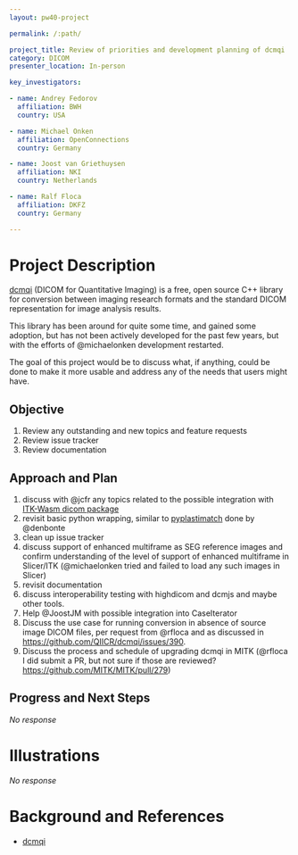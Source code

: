 ```yaml
---
layout: pw40-project

permalink: /:path/

project_title: Review of priorities and development planning of dcmqi
category: DICOM
presenter_location: In-person

key_investigators:

- name: Andrey Fedorov
  affiliation: BWH
  country: USA

- name: Michael Onken
  affiliation: OpenConnections
  country: Germany

- name: Joost van Griethuysen
  affiliation: NKI
  country: Netherlands

- name: Ralf Floca
  affiliation: DKFZ
  country: Germany

---
```


# Project Description

<!-- Add a short paragraph describing the project. -->

[dcmqi](https://github.com/QIICR/dcmqi) (DICOM for Quantitative Imaging) is a free, open source C++ library for conversion between imaging research formats and the standard DICOM representation for image analysis results.

This library has been around for quite some time, and gained some adoption, but has not been actively developed for the past few years, but with the efforts of @michaelonken development restarted.

The goal of this project would be to discuss what, if anything, could be done to make it more usable and address any of the needs that users might have.

## Objective

<!-- Describe here WHAT you would like to achieve (what you will have as end result). -->

1.  Review any outstanding and new topics and feature requests
2.  Review issue tracker
3.  Review documentation

## Approach and Plan

<!-- Describe here HOW you would like to achieve the objectives stated above. -->

1.  discuss with @jcfr any topics related to the possible integration with [ITK-Wasm dicom package](https://github.com/InsightSoftwareConsortium/itk-wasm/tree/main/packages/dicom)
2.  revisit basic python wrapping, similar to [pyplastimatch](https://github.com/AIM-Harvard/pyplastimatch) done by @denbonte
3.  clean up issue tracker
4.  discuss support of enhanced multiframe as SEG reference images and confirm understanding of the level of support of enhanced multiframe in Slicer/ITK (@michaelonken tried and failed to load any such images in Slicer)
5.  revisit documentation
6.  discuss interoperability testing with highdicom and dcmjs and maybe other tools.
7.  Help @JoostJM with possible integration into CaseIterator
8.  Discuss the use case for running conversion in absence of source image DICOM files, per request from @rfloca and as discussed in <https://github.com/QIICR/dcmqi/issues/390>.
9.  Discuss the process and schedule of upgrading dcmqi in MITK (@rfloca I did submit a PR, but not sure if those are reviewed? <https://github.com/MITK/MITK/pull/279>)

## Progress and Next Steps

<!-- Update this section as you make progress, describing of what you have ACTUALLY DONE.
     If there are specific steps that you could not complete then you can describe them here, too. -->

*No response*

# Illustrations

<!-- Add pictures and links to videos that demonstrate what has been accomplished. -->

*No response*

# Background and References

<!-- If you developed any software, include link to the source code repository.
     If possible, also add links to sample data, and to any relevant publications. -->

*   [dcmqi](https://github.com/QIICR/dcmqi)
